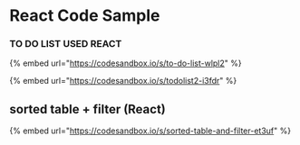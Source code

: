# React Code Sample

### TO DO LIST USED REACT

{% embed url="https://codesandbox.io/s/to-do-list-wlpl2" %}

{% embed url="https://codesandbox.io/s/todolist2-i3fdr" %}

## sorted table + filter \(React\)

{% embed url="https://codesandbox.io/s/sorted-table-and-filter-et3uf" %}



